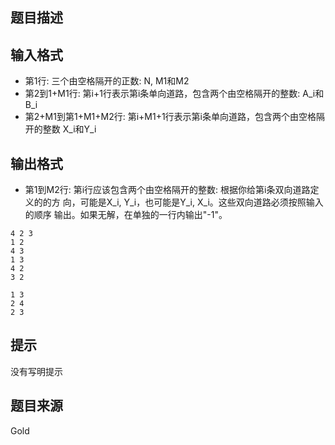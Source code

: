 


## 题目描述
## 输入格式
* 第1行: 三个由空格隔开的正数: N, M1和M2
* 第2到1+M1行: 第i+1行表示第i条单向道路，包含两个由空格隔开的整数: A_i和B_i
* 第2+M1到第1+M1+M2行: 第i+M1+1行表示第i条单向道路，包含两个由空格隔开的整数
X_i和Y_i
## 输出格式
* 第1到M2行: 第i行应该包含两个由空格隔开的整数: 根据你给第i条双向道路定义的的方
向，可能是X_i, Y_i，也可能是Y_i, X_i。这些双向道路必须按照输入的顺序
输出。如果无解，在单独的一行内输出"-1"。

```input1
4 2 3
1 2
4 3
1 3
4 2
3 2

```
```output1
1 3
2 4
2 3
```

## 提示
没有写明提示
## 题目来源
Gold


